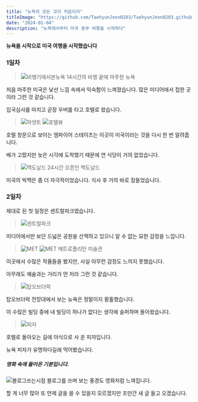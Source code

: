 ```yaml
---
title: "뉴욕의 모든 것이 처음이라"
titleImage: "https://github.com/TaehyunJeon0203/TaehyunJeon0203.github.io/assets/84451999/334a763a-385a-4023-a191-0ce97c3b09a7"
date: "2024-01-04"
description: "뉴욕에서부터 미국 동부 여행을 시작하다"
---
```


**뉴욕을 시작으로 미국 여행을 시작했습니다**

### 1일차

> ![비행기에서본뉴욕](https://github.com/TaehyunJeon0203/TaehyunJeon0203.github.io/assets/84451999/334a763a-385a-4023-a191-0ce97c3b09a7)
> 14시간의 비행 끝에 마주한 뉴욕

처음 마주한 미국은 낯선 느낌 속에서 익숙함이 느껴졌습니다.
많은 미디어에서 접한 곳이라 그런 것 같습니다.

입국심사를 마치고 곧장 우버를 타고 호텔로 왔습니다.

> ![하얏트](https://github.com/TaehyunJeon0203/TaehyunJeon0203.github.io/assets/84451999/50274797-1013-4a88-8795-4530cc1d4f9f) ![호텔뷰](https://github.com/TaehyunJeon0203/TaehyunJeon0203.github.io/assets/84451999/2c67ed3a-1059-439e-8eb2-74c1ced9e612)

호텔 창문으로 보이는 엠파이어 스테이츠는 이곳이 미국이라는 것을 다시 한 번 알려줍니다.

배가 고팠지만 늦은 시각에 도착했기 때문에 연 식당이 거의 없었습니다.

> ![맥도날드](https://github.com/TaehyunJeon0203/TaehyunJeon0203.github.io/assets/84451999/1faa111f-0227-479a-a25d-03f1180782ac)
> 24시간 오픈인 맥도날드

미국의 빅맥은 좀 더 자극적이었습니다. 식사 후 거의 바로 잠들었습니다.

### 2일차

제대로 된 첫 일정은 센트럴파크였습니다.

> ![센트럴파크](https://github.com/TaehyunJeon0203/TaehyunJeon0203.github.io/assets/84451999/15b44b26-3623-4fe6-89a5-eb5f21f3b6a3)

미디어에서만 보던 드넓은 공원을 산책하고 있으니 알 수 없는 묘한 감정을 느낍니다.

> ![MET](https://github.com/TaehyunJeon0203/TaehyunJeon0203.github.io/assets/84451999/a6a4bc11-d22e-4840-8976-3e67c44109c4) ![MET](https://github.com/TaehyunJeon0203/TaehyunJeon0203.github.io/assets/84451999/b498b694-21c9-4cf2-ab14-809213d7a311)
> 메트로폴리탄 미술관

이곳에서 수많은 작품들을 봤지만, 사실 아무런 감정도 느끼지 못했습니다.

아무래도 예술과는 거리가 먼 저라 그런 것 같습니다.

> ![탑오브더락](https://github.com/TaehyunJeon0203/TaehyunJeon0203.github.io/assets/84451999/17ce877c-99c5-48bd-b01e-2855657294ca)

탑오브더락 전망대에서 보는 뉴욕은 정말이지 황홀했습니다.

이 수많은 빌딩 중에 내 빌딩이 하나가 없다는 생각에 슬퍼하며 돌아왔습니다.

> ![피자](https://github.com/TaehyunJeon0203/TaehyunJeon0203.github.io/assets/84451999/5022dd6e-f77d-4faf-83d2-2c25ee0920cc)

호텔로 돌아오는 길에 야식으로 사 온 피자입니다.

뉴욕 피자가 유명하다길래 먹어봤습니다.

##### 영화 속에 들어온 기분입니다.

![블로그쓰는시점](https://github.com/TaehyunJeon0203/TaehyunJeon0203.github.io/assets/84451999/1e4fac49-5bc8-4a77-a9bb-9cb0e6f041a9)
블로그를 쓰며 보는 풍경도 영화처럼 느껴집니다.

할 게 너무 많아 또 언제 글을 쓸 수 있을지 모르겠지만 조만간 새 글 들고 오겠습니다.
